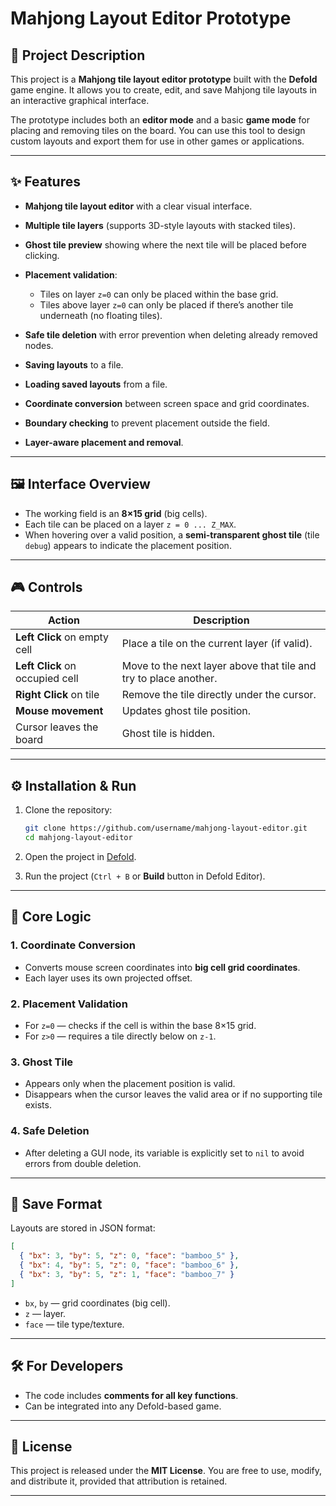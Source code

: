 ﻿# Mahjong Layout Editor Prototype

## 📜 Project Description

This project is a **Mahjong tile layout editor prototype** built with the **Defold** game engine.
It allows you to create, edit, and save Mahjong tile layouts in an interactive graphical interface.

The prototype includes both an **editor mode** and a basic **game mode** for placing and removing tiles on the board.
You can use this tool to design custom layouts and export them for use in other games or applications.

---

## ✨ Features

* **Mahjong tile layout editor** with a clear visual interface.
* **Multiple tile layers** (supports 3D-style layouts with stacked tiles).
* **Ghost tile preview** showing where the next tile will be placed before clicking.
* **Placement validation**:

  * Tiles on layer `z=0` can only be placed within the base grid.
  * Tiles above layer `z=0` can only be placed if there’s another tile underneath (no floating tiles).
* **Safe tile deletion** with error prevention when deleting already removed nodes.
* **Saving layouts** to a file.
* **Loading saved layouts** from a file.
* **Coordinate conversion** between screen space and grid coordinates.
* **Boundary checking** to prevent placement outside the field.
* **Layer-aware placement and removal**.

---

## 🖼 Interface Overview

* The working field is an **8×15 grid** (big cells).
* Each tile can be placed on a layer `z = 0 ... Z_MAX`.
* When hovering over a valid position, a **semi-transparent ghost tile** (tile `debug`) appears to indicate the placement position.

---

## 🎮 Controls

| Action                          | Description                                                      |
| ------------------------------- | ---------------------------------------------------------------- |
| **Left Click** on empty cell    | Place a tile on the current layer (if valid).                    |
| **Left Click** on occupied cell | Move to the next layer above that tile and try to place another. |
| **Right Click** on tile         | Remove the tile directly under the cursor.                       |
| **Mouse movement**              | Updates ghost tile position.                                     |
| Cursor leaves the board         | Ghost tile is hidden.                                            |

---

## ⚙️ Installation & Run

1. Clone the repository:

   ```bash
   git clone https://github.com/username/mahjong-layout-editor.git
   cd mahjong-layout-editor
   ```

2. Open the project in [Defold](https://defold.com/).

3. Run the project (`Ctrl + B` or **Build** button in Defold Editor).

---

## 🧩 Core Logic

### 1. Coordinate Conversion

* Converts mouse screen coordinates into **big cell grid coordinates**.
* Each layer uses its own projected offset.

### 2. Placement Validation

* For `z=0` — checks if the cell is within the base 8×15 grid.
* For `z>0` — requires a tile directly below on `z-1`.

### 3. Ghost Tile

* Appears only when the placement position is valid.
* Disappears when the cursor leaves the valid area or if no supporting tile exists.

### 4. Safe Deletion

* After deleting a GUI node, its variable is explicitly set to `nil` to avoid errors from double deletion.

---

## 💾 Save Format

Layouts are stored in JSON format:
```json
[
  { "bx": 3, "by": 5, "z": 0, "face": "bamboo_5" },
  { "bx": 4, "by": 5, "z": 0, "face": "bamboo_6" },
  { "bx": 3, "by": 5, "z": 1, "face": "bamboo_7" }
]
```

* `bx`, `by` — grid coordinates (big cell).
* `z` — layer.
* `face` — tile type/texture.

---

## 🛠 For Developers

* The code includes **comments for all key functions**.
* Can be integrated into any Defold-based game.

---

## 📜 License

This project is released under the **MIT License**.
You are free to use, modify, and distribute it, provided that attribution is retained.

---